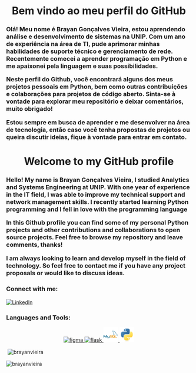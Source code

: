 <h1 align="center">Bem vindo ao meu perfil do GitHub</h1>
<h3 align="left">Olá! Meu nome é Brayan Gonçalves Vieira, estou aprendendo análise e desenvolvimento de sistemas na UNIP. Com um ano de experiência na área de TI, pude aprimorar minhas habilidades de suporte técnico e gerenciamento de rede. Recentemente comecei a aprender programação em Python e me apaixonei pela linguagem e suas possibilidades.

Neste perfil do Github, você encontrará alguns dos meus projetos pessoais em Python, bem como outras contribuições e colaborações para projetos de código aberto. Sinta-se à vontade para explorar meu repositório e deixar comentários, muito obrigado!

Estou sempre em busca de aprender e me desenvolver na área de tecnologia, então caso você tenha propostas de projetos ou queira discutir ideias, fique à vontade para entrar em contato. 

<h1 align="center">Welcome to my GitHub profile</h1>
<h3 align="left">Hello! My name is Brayan Gonçalves Vieira, I studied Analytics and Systems Engineering at UNIP. With one year of experience in the IT field, I was able to improve my technical support and network management skills. I recently started learning Python programming and I fell in love with the programming language

In this Github profile you can find some of my personal Python projects and other contributions and collaborations to open source projects. Feel free to browse my repository and leave comments, thanks!

I am always looking to learn and develop myself in the field of technology. So feel free to contact me if you have any project proposals or would like to discuss ideas.</h3>
  
<h3 align="left">Connect with me:</h3>
<p align="left">
<a href="https://www.linkedin.com/in/brayan-gon%C3%A7alves-vieira-3b7533256/" target="blank"><img align="center" src="https://raw.githubusercontent.com/rahuldkjain/github-profile-readme-generator/master/src/images/icons/Social/linked-in-alt.svg" alt="LinkedIn" height="30" width="40" /></a>
</p>


<h3 align="left">Languages and Tools:</h3>
<p align="center"> <a href="https://www.figma.com/" target="_blank" rel="noreferrer"> <img src="https://www.vectorlogo.zone/logos/figma/figma-icon.svg" alt="figma" width="40" height="40"/> </a> <a href="https://flask.palletsprojects.com/" target="_blank" rel="noreferrer"> <img src="https://www.vectorlogo.zone/logos/pocoo_flask/pocoo_flask-icon.svg" alt="flask" width="40" height="40"/> </a> <a href="https://www.mysql.com/" target="_blank" rel="noreferrer"> <img src="https://raw.githubusercontent.com/devicons/devicon/master/icons/mysql/mysql-original-wordmark.svg" alt="mysql" width="40" height="40"/> </a> <a href="https://www.python.org" target="_blank" rel="noreferrer"> <img src="https://raw.githubusercontent.com/devicons/devicon/master/icons/python/python-original.svg" alt="python" width="40" height="40"/> </a> </p>


<p>&nbsp;<img align="center" src="https://github-readme-stats.vercel.app/api?username=brayanvieira&show_icons=true&locale=en" alt="brayanvieira" /></p>

<p><img align="center" src="https://github-readme-streak-stats.herokuapp.com/?user=brayanvieira&" alt="brayanvieira" /></p>

